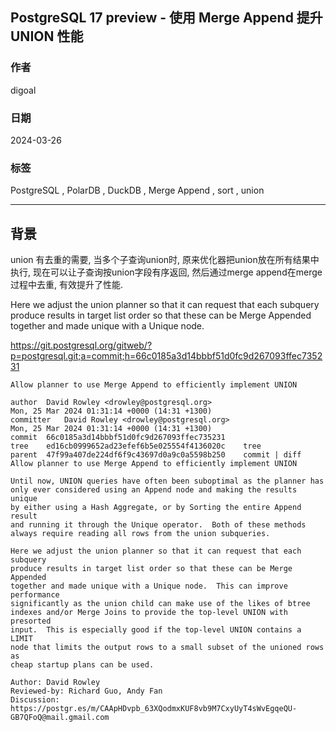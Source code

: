 ## PostgreSQL 17 preview - 使用 Merge Append 提升 UNION 性能     
                                                                                
### 作者                                                                                
digoal                                                                                
                                                                                
### 日期                                                                                
2024-03-26                                                                         
                                                                                
### 标签                                                                                
PostgreSQL , PolarDB , DuckDB , Merge Append , sort , union                   
                                                                                
----                                                                                
                                                                                
## 背景    
union 有去重的需要, 当多个子查询union时, 原来优化器把union放在所有结果中执行, 现在可以让子查询按union字段有序返回, 然后通过merge append在merge过程中去重, 有效提升了性能.  
  
Here we adjust the union planner so that it can request that each subquery produce results in target list order so that these can be Merge Appended together and made unique with a Unique node.   
  
https://git.postgresql.org/gitweb/?p=postgresql.git;a=commit;h=66c0185a3d14bbbf51d0fc9d267093ffec735231  
```  
Allow planner to use Merge Append to efficiently implement UNION  
  
author	David Rowley <drowley@postgresql.org>	  
Mon, 25 Mar 2024 01:31:14 +0000 (14:31 +1300)  
committer	David Rowley <drowley@postgresql.org>	  
Mon, 25 Mar 2024 01:31:14 +0000 (14:31 +1300)  
commit	66c0185a3d14bbbf51d0fc9d267093ffec735231  
tree	ed16cb0999652ad23efef6b5e025554f4136020c	tree  
parent	47f99a407de224df6f9c43697d0a9c0a5598b250	commit | diff  
Allow planner to use Merge Append to efficiently implement UNION  
  
Until now, UNION queries have often been suboptimal as the planner has  
only ever considered using an Append node and making the results unique  
by either using a Hash Aggregate, or by Sorting the entire Append result  
and running it through the Unique operator.  Both of these methods  
always require reading all rows from the union subqueries.  
  
Here we adjust the union planner so that it can request that each subquery  
produce results in target list order so that these can be Merge Appended  
together and made unique with a Unique node.  This can improve performance  
significantly as the union child can make use of the likes of btree  
indexes and/or Merge Joins to provide the top-level UNION with presorted  
input.  This is especially good if the top-level UNION contains a LIMIT  
node that limits the output rows to a small subset of the unioned rows as  
cheap startup plans can be used.  
  
Author: David Rowley  
Reviewed-by: Richard Guo, Andy Fan  
Discussion: https://postgr.es/m/CAApHDvpb_63XQodmxKUF8vb9M7CxyUyT4sWvEgqeQU-GB7QFoQ@mail.gmail.com  
```  
  
    
